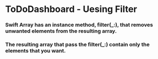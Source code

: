 # ToDoDashboard - Uesing Filter

### Swift Array has an instance method, filter(_:), that removes unwanted elements from the resulting array.
### The resulting array that pass the filter(_:) contain only the elements that you want.

## 
